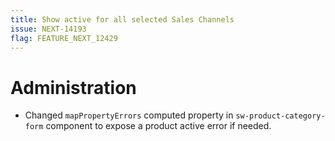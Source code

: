 ```yaml
---
title: Show active for all selected Sales Channels
issue: NEXT-14193
flag: FEATURE_NEXT_12429
---
```

# Administration
* Changed `mapPropertyErrors` computed property in `sw-product-category-form` component to expose a product active error if needed.
